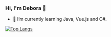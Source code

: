 ### Hi, I'm Debora 👋

- 🌱 I’m currently learning Java, Vue.js and C#.

[![Top Langs](https://github-readme-stats.vercel.app/api/top-langs/?username=deboragoncalves)](https://github.com/deboragoncalves/github-readme-stats)


